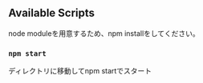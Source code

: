 
## Available Scripts

node moduleを用意するため、npm installをしてください。

### `npm start`

ディレクトリに移動してnpm startでスタート
